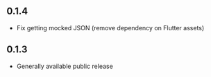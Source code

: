 ## 0.1.4

- Fix getting mocked JSON (remove dependency on Flutter assets) 

## 0.1.3

- Generally available public release
